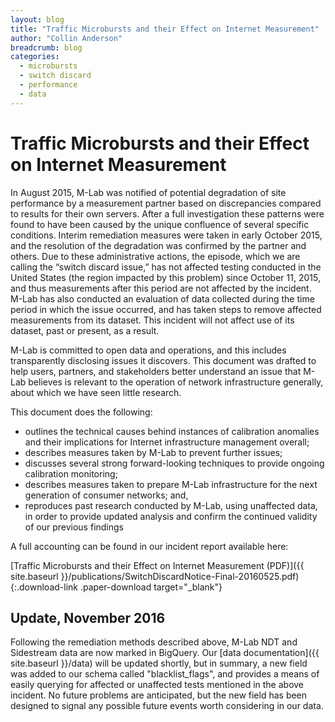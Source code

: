```yaml
---
layout: blog
title: "Traffic Microbursts and their Effect on Internet Measurement"
author: "Collin Anderson"
breadcrumb: blog
categories:
  - microbursts
  - switch discard
  - performance
  - data
---
```


# Traffic Microbursts and their Effect on Internet Measurement

In August 2015, M-Lab was notified of potential degradation of site performance by a measurement partner based on discrepancies compared to results for their own servers. After a full investigation these patterns were found to have been caused by the unique confluence of several specific conditions. Interim remediation measures were taken in early October 2015, and the resolution of the degradation was confirmed by the partner and others. Due to these administrative actions, the episode, which we are calling the “switch discard issue,” has not affected testing conducted in the United States (the region impacted by this problem) since October 11, 2015, and thus measurements after this period are not affected by the incident. M-Lab has also conducted an evaluation of data collected during the time period in which the issue occurred, and has taken steps to remove affected measurements from its dataset. This incident will not affect use of its dataset, past or present, as a result. <!--more-->

M-Lab is committed to open data and operations, and this includes transparently disclosing issues it discovers. This document was drafted to help users, partners, and stakeholders better understand an issue that M-Lab believes is relevant to the operation of network infrastructure generally, about which we have seen little research.

This document does the following:

* outlines the technical causes behind instances of calibration anomalies and their implications for Internet infrastructure management overall;
* describes measures taken by M-Lab to prevent further issues;
* discusses several strong forward-looking techniques to provide ongoing calibration monitoring;
* describes measures taken to prepare M-Lab infrastructure for the next generation of consumer networks; and,
* reproduces past research conducted by M-Lab, using unaffected data, in order to provide updated analysis and confirm the continued validity of our previous findings

A full accounting can be found in our incident report available here:

[Traffic Microbursts and their Effect on Internet Measurement (PDF)]({{ site.baseurl }}/publications/SwitchDiscardNotice-Final-20160525.pdf){:.download-link .paper-download target="_blank"}

## Update, November 2016

Following the remediation methods described above, M-Lab NDT and Sidestream data are now marked in BigQuery. Our [data documentation]({{ site.baseurl }}/data) will be updated shortly, but in summary, a new field was added to our schema called "blacklist_flags", and provides a means of easily querying for affected or unaffected tests mentioned in the above incident. No future problems are anticipated, but the new field has been designed to signal any possible future events worth considering in our data.